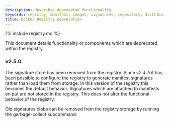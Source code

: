 ```yaml
---
description: describes deprecated functionality
keywords: registry, manifest, images, signatures, repository, distribution, digest
title: Docker Registry deprecation
---
```


{% include registry.md %}

This document details functionality or components which are deprecated within
the registry.

### v2.5.0

The signature store has been removed from the registry.  Since `v2.4.0` it has
been possible to configure the registry to generate manifest signatures rather
than load them from storage.   In this version of the registry this becomes
the default behavior.  Signatures which are attached to manifests on put are
not stored in the registry.  This does not alter the functional behavior of
the registry.

Old signatures blobs can be removed from the registry storage by running the
garbage-collect subcommand.
